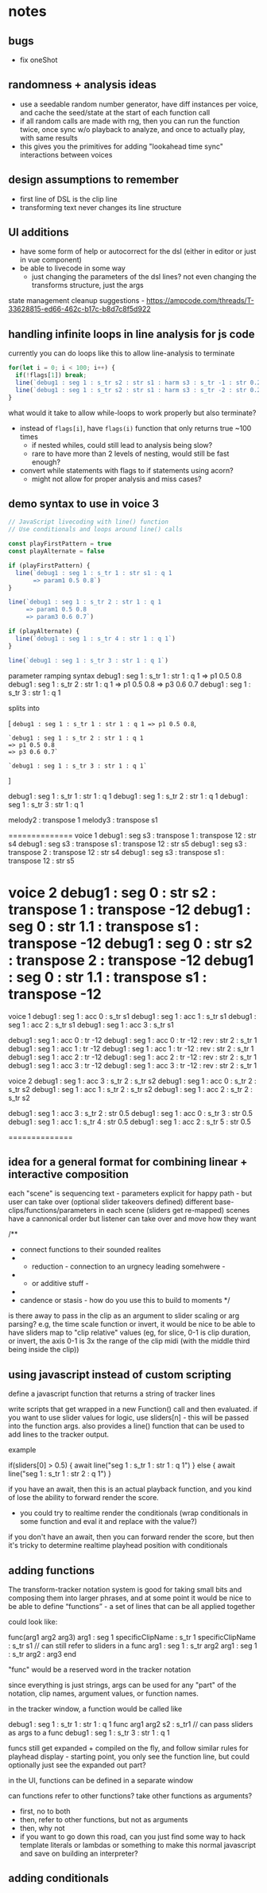 # notes

## bugs
- fix oneShot 


## randomness + analysis ideas
- use a seedable random number generator, have diff instances per voice, and cache the seed/state at the start of each function call
- if all random calls are made with rng, then you can run the function twice, once sync w/o playback to analyze, and once to actually play, with same results
- this gives you the primitives for adding "lookahead time sync" interactions between voices


## design assumptions to remember
- first line of DSL is the clip line
- transforming text never changes its line structure

## UI additions
- have some form of help or autocorrect for the dsl (either in editor or just in vue component)
- be able to livecode in some way 
  - just changing the parameters of the dsl lines? not even changing the transforms structure, just the args

state management cleanup suggestions - https://ampcode.com/threads/T-33628815-ed66-462c-b17c-b8d7c8f5d922

## handling infinite loops in line analysis for js code
currently you can do loops like this to allow line-analysis to terminate
```javascript
for(let i = 0; i < 100; i++) {
  if(!flags[1]) break;
  line(`debug1 : seg 1 : s_tr s2 : str s1 : harm s3 : s_tr -1 : str 0.25`)
  line(`debug1 : seg 1 : s_tr s2 : str s1 : harm s3 : s_tr -2 : str 0.25`)
}
```

what would it take to allow while-loops to work properly but also terminate?
- instead of `flags[i]`, have `flags(i)` function that only returns true ~100 times
  - if nested whiles, could still lead to analysis being slow? 
  - rare to have more than 2 levels of nesting, would still be fast enough?
- convert while statements with flags to if statements using acorn?
  - might not allow for proper analysis and miss cases?









## demo syntax to use in voice 3
```javascript
// JavaScript livecoding with line() function
// Use conditionals and loops around line() calls

const playFirstPattern = true
const playAlternate = false

if (playFirstPattern) {
  line(`debug1 : seg 1 : s_tr 1 : str s1 : q 1
       => param1 0.5 0.8`)
}

line(`debug1 : seg 1 : s_tr 2 : str 1 : q 1
     => param1 0.5 0.8
     => param3 0.6 0.7`)

if (playAlternate) {
  line(`debug1 : seg 1 : s_tr 4 : str 1 : q 1`)
}

line(`debug1 : seg 1 : s_tr 3 : str 1 : q 1`)
```













parameter ramping syntax
debug1 : seg 1 : s_tr 1 : str 1 : q 1
=> p1 0.5 0.8
debug1 : seg 1 : s_tr 2 : str 1 : q 1
=> p1 0.5 0.8
=> p3 0.6 0.7
debug1 : seg 1 : s_tr 3 : str 1 : q 1


splits into 


[
	`debug1 : seg 1 : s_tr 1 : str 1 : q 1
	=> p1 0.5 0.8`,

	`debug1 : seg 1 : s_tr 2 : str 1 : q 1
	=> p1 0.5 0.8
	=> p3 0.6 0.7`

	`debug1 : seg 1 : s_tr 3 : str 1 : q 1`
]








debug1 : seg 1 : s_tr 1 : str 1 : q 1
debug1 : seg 1 : s_tr 2 : str 1 : q 1
debug1 : seg 1 : s_tr 3 : str 1 : q 1


melody2 : transpose 1 
melody3 : transpose s1 


==============
voice 1
debug1 : seg s3 : transpose 1 : transpose 12 : str s4
debug1 : seg s3 : transpose s1 : transpose 12 : str s5
debug1 : seg s3 : transpose 2 : transpose 12 : str s4
debug1 : seg s3 : transpose s1 : transpose 12 : str s5


voice 2
debug1 : seg 0 : str s2 : transpose 1 : transpose -12
debug1 : seg 0 : str 1.1 : transpose s1 : transpose -12
debug1 : seg 0 : str s2 : transpose 2 : transpose -12
debug1 : seg 0 : str 1.1 : transpose s1 : transpose -12
==============

voice 1
debug1 : seg 1 : acc 0 : s_tr s1
debug1 : seg 1 : acc 1 : s_tr s1
debug1 : seg 1 : acc 2 : s_tr s1
debug1 : seg 1 : acc 3 : s_tr s1

debug1 : seg 1 : acc 0 : tr -12
debug1 : seg 1 : acc 0 : tr -12 : rev : str 2 : s_tr 1 
debug1 : seg 1 : acc 1 : tr -12
debug1 : seg 1 : acc 1 : tr -12 : rev : str 2 : s_tr 1 
debug1 : seg 1 : acc 2 : tr -12
debug1 : seg 1 : acc 2 : tr -12 : rev : str 2 : s_tr 1 
debug1 : seg 1 : acc 3 : tr -12
debug1 : seg 1 : acc 3 : tr -12 : rev : str 2 : s_tr 1 

voice 2
debug1 : seg 1 : acc 3 : s_tr 2 : s_tr s2
debug1 : seg 1 : acc 0 : s_tr 2 : s_tr s2
debug1 : seg 1 : acc 1 : s_tr 2 : s_tr s2
debug1 : seg 1 : acc 2 : s_tr 2 : s_tr s2

debug1 : seg 1 : acc 3 : s_tr 2 : str 0.5
debug1 : seg 1 : acc 0 : s_tr 3 : str 0.5
debug1 : seg 1 : acc 1 : s_tr 4 : str 0.5
debug1 : seg 1 : acc 2 : s_tr 5 : str 0.5

==============




## idea for a general format for combining linear + interactive composition
each "scene" is sequencing text - parameters explicit for happy path - but user can take over (optional slider takeovers defined)
different base-clips/functions/parameters in each scene (sliders get re-mapped)
scenes have a cannonical order but listener can take over and move how they want

/**
 * connect functions to their sounded realites 
 * - reduction - connection to an urgnecy leading somehwere - 
 * - or additive stuff - 
 * 
 * candence or stasis - how do you use this to build to moments 
 */

is there away to pass in the clip as an argument to slider scaling or arg parsing? e.g, the time scale function or invert, it would be nice to be able to have sliders map to "clip relative" values (eg, for slice, 0-1 is clip duration, or invert, the axis 0-1 is 3x the range of the clip midi (with the middle third being inside the clip))






## using javascript instead of custom scripting

define a javascript function that returns a string of tracker lines

write scripts that get wrapped in a new Function() call and then evaluated.
if you want to use slider values for logic, use sliders[n] - this will be passed into the function args.
also provides a line() function that can be used to add lines to the tracker output.

example 

if(sliders[0] > 0.5) {
 await line("seg 1 : s_tr 1 : str 1 : q 1")
} else {
 await line("seg 1 : s_tr 1 : str 2 : q 1")
}

if you have an await, then this is an actual playback function, and you kind of lose the ability to forward render the score.
- you could try to realtime render the conditionals (wrap conditionals in some function and eval it and replace with the value?)

if you don't have an await, then you can forward render the score, but then it's tricky to determine realtime playhead position with conditionals



## adding functions

The transform-tracker notation system is good for taking small bits and composing them into larger phrases, and at some point it would be nice to be able to define “functions”  - a set of lines that can be all applied together

could look like:

func(arg1 arg2 arg3)
  arg1 : seg 1
  specificClipName : s_tr 1
  specificClipName : s_tr s1      // can still refer to sliders in a func
  arg1 : seg 1 : s_tr arg2
  arg1 : seg 1 : s_tr arg2 : arg3
end

"func" would be a reserved word in the tracker notation

since everything is just strings, args can be used for any "part" of the notation, clip names, argument values, or function names.

in the tracker window, a function would be called like

debug1 : seg 1 : s_tr 1 : str 1 : q 1
func arg1 arg2 s2 : s_tr1              // can pass sliders as args to a func
debug1 : seg 1 : s_tr 3 : str 1 : q 1

funcs still get expanded + compiled on the fly, and follow similar rules for playhead display - starting point, you only see the function line, but could optionally just see the expanded out part? 

in the UI, functions can be defined in a separate window


can functions refer to other functions? take other functions as arguments?
- first, no to both
- then, refer to other functions, but not as arguments
- then, why not
- if you want to go down this road, can you just find some way to hack template literals or lambdas or something to make this normal javascript and save on building an interpreter?



## adding conditionals 


